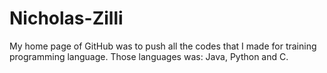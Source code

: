 # Nicholas-Zilli
My home page of GitHub was to push all the codes that I made for training programming language. Those languages was: Java, Python and C.
